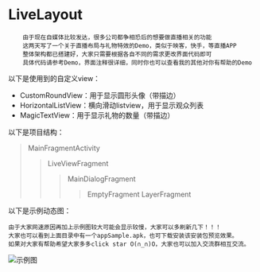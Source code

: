 # LiveLayout

		由于现在自媒体比较发达，很多公司都争相恐后的想要做直播相关的功能
		这两天写了一个关于直播布局与礼物特效的Demo，类似于映客，快手，等直播APP
		整体架构都已搭建好，大家只需要根据各自不同的需求更改界面代码即可
		具体代码请参考Demo，界面注释很详细，同时你也可以查看我的其他对你有帮助的Demo

以下是使用到的自定义view：
* CustomRoundView：用于显示圆形头像（带描边）
* HorizontalListView：横向滑动listview，用于显示观众列表
* MagicTextView：用于显示礼物的数量（带描边）

以下是项目结构：
>MainFragmentActivity
>>LiveViewFragment
>>>MainDialogFragment
>>>>EmptyFragment
>>>>LayerFragment

以下是示例动态图：

    由于大家网速原因再加上示例图较大可能会显示较慢，大家可以多刷新几下！！！
    大家也可以看到上面目录中有一个appSample.apk，也可下载安装该安装包预览效果。
    如果对大家有帮助希望大家多多click star O(∩_∩)O，大家也可以加入交流群相互交流。

![](https://github.com/Qiang3570/LiveLayout/blob/master/sample.gif "示例图")
